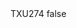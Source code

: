 <?xml version="1.0" encoding="UTF-8"?>
<CustomMetadata xmlns="http://soap.sforce.com/2006/04/metadata">
    <label>TXU274</label>
    <protected>false</protected>
</CustomMetadata>
